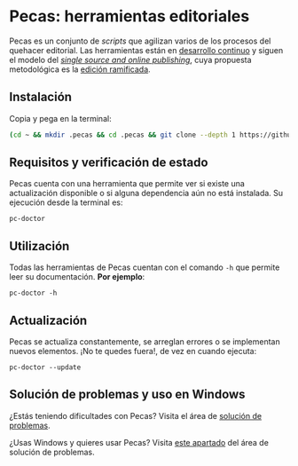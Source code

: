 # Pecas: herramientas editoriales

Pecas es un conjunto de _scripts_ que agilizan varios de los procesos 
del quehacer editorial. Las herramientas están en [desarrollo continuo](https://es.wikipedia.org/wiki/Liberaci%C3%B3n_continua)
y siguen el modelo del [_single source and online publishing_](https://github.com/NikaZhenya/pecas#single-source-and-online-publishing-ssop),
cuya propuesta metodológica es la [edición ramificada](http://ed.cliteratu.re/).

## Instalación

Copia y pega en la terminal:

```bash
(cd ~ && mkdir .pecas && cd .pecas && git clone --depth 1 https://github.com/NikaZhenya/pecas.git . && bash install.sh) && source ~/.bash_profile
```

## Requisitos y verificación de estado

Pecas cuenta con una herramienta que permite ver si existe una actualización
disponible o si alguna dependencia aún no está instalada. Su ejecución desde
la terminal es:

```
pc-doctor
```

## Utilización

Todas las herramientas de Pecas cuentan con el comando `-h` que permite
leer su documentación. __Por ejemplo__:

```
pc-doctor -h
```

## Actualización

Pecas se actualiza constantemente, se arreglan errores o se implementan
nuevos elementos. ¡No te quedes fuera!, de vez en cuando ejecuta:

```
pc-doctor --update
```

## Solución de problemas y uso en Windows

¿Estás teniendo dificultades con Pecas? Visita el área de [solución de problemas](html/problemas.html).

¿Usas Windows y quieres usar Pecas? Visita [este apartado](https://nikazhenya.github.io/pecas/html/problemas.html#como-uso-pecas-en-windows)
del área de solución de problemas.
